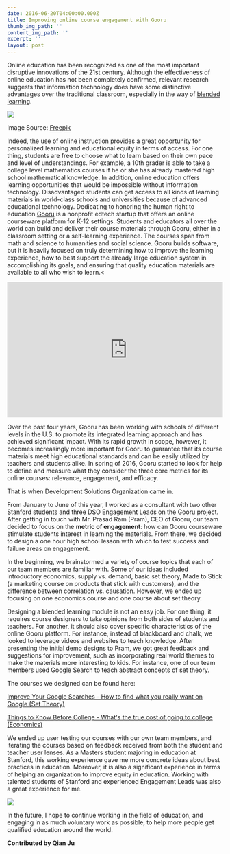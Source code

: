```yaml
---
date: 2016-06-20T04:00:00.000Z
title: Improving online course engagement with Gooru
thumb_img_path: ''
content_img_path: ''
excerpt: ''
layout: post
---
```

Online education has been recognized as one of the most important disruptive innovations of the 21st century. Although the effectiveness of online education has not been completely confirmed, relevant research suggests that information technology does have some distinctive advantages over the traditional classroom, especially in the way of [blended learning](https://en.wikipedia.org/wiki/Blended_learning).

![](/images/352623_orig.jpg)

Image Source: [Freepik](http://www.freepik.com/free-vector/online-education_780890.htm)

Indeed, the use of online instruction provides a great opportunity for personalized learning and educational equity in terms of access. For one thing, students are free to choose what to learn based on their own pace and level of understandings. For example, a 10th grader is able to take a college level mathematics courses if he or she has already mastered high school mathematical knowledge. In addition, online education offers learning opportunities that would be impossible without information technology. Disadvantaged students can get access to all kinds of learning materials in world-class schools and universities because of advanced educational technology. Dedicating to honoring the human right to education [Gooru](https://www.gooru.org/) is a nonprofit edtech startup that offers an online courseware platform for K-12 settings. Students and educators all over the world can build and deliver their course materials through Gooru, either in a classroom setting or a self-learning experience. The courses span from math and science to humanities and social science. Gooru builds software, but it is heavily focused on truly determining how to improve the learning experience, how to best support the already large education system in accomplishing its goals, and ensuring that quality education materials are available to all who wish to learn.<

  <div id="embedyoutube" align="center" style="width: 100%; overflow-y: hidden;" class="wcustomhtml">
 <iframe width="560" height="315" src="https://www.youtube.com/embed/KZnzwjNPn60" frameborder="0" allow="accelerometer; autoplay; encrypted-media; gyroscope; picture-in-picture" allowfullscreen></iframe></div>


Over the past four years, Gooru has been working with schools of different levels in the U.S. to promote its integrated learning approach and has achieved significant impact. With its rapid growth in scope, however, it becomes increasingly more important for Gooru to guarantee that its course materials meet high educational standards and can be easily utilized by teachers and students alike. In spring of 2016, Gooru started to look for help to define and measure what they consider the three core metrics for its online courses: relevance, engagement, and efficacy.

That is when Development Solutions Organization came in.

From January to June of this year, I worked as a consultant with two other Stanford students and three DSO Engagement Leads on the Gooru project. After getting in touch with Mr. Prasad Ram (Pram), CEO of Gooru, our team decided to focus on the **metric of engagement**: how can Gooru courseware stimulate students interest in learning the materials. From there, we decided to design a one hour high school lesson with which to test success and failure areas on engagement.

In the beginning, we brainstormed a variety of course topics that each of our team members are familiar with. Some of our ideas included introductory economics, supply vs. demand, basic set theory, Made to Stick (a marketing course on products that stick with customers), and the difference between correlation vs. causation. However, we ended up focusing on one economics course and one course about set theory.

Designing a blended learning module is not an easy job. For one thing, it requires course designers to take opinions from both sides of students and teachers. For another, it should also cover specific characteristics of the online Gooru platform. For instance, instead of blackboard and chalk, we looked to leverage videos and websites to teach knowledge. After presenting the initial demo designs to Pram, we got great feedback and suggestions for improvement, such as incorporating real world themes to make the materials more interesting to kids. For instance, one of our team members used Google Search to teach abstract concepts of set theory.

The courses we designed can be found here:

[Improve Your Google Searches - How to find what you really want on Google (Set Theory)](http://bit.ly/set-theory-gooru)

[Things to Know Before College - What's the true cost of going to college (Economics)](http://bit.ly/econ-gooru)

We ended up user testing our courses with our own team members, and iterating the courses based on feedback received from both the student and teacher user lenses. As a Masters student majoring in education at Stanford, this working experience gave me more concrete ideas about best practices in education. Moreover, it is also a significant experience in terms of helping an organization to improve equity in education. Working with talented students of Stanford and experienced Engagement Leads was also a great experience for me.

![](/images/9105851_orig.jpg)

In the future, I hope to continue working in the field of education, and engaging in as much voluntary work as possible, to help more people get qualified education around the world.

**Contributed by Qian Ju**